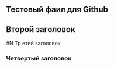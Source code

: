  ## Тестовый фаил для Github

 ##  Второй заголовок

 #N  Тр етий заголовок

 ###  Четвертый заголовок 
